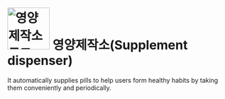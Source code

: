 #  <img width="95" alt="영양제작소 로고" src="https://user-images.githubusercontent.com/57317636/187598978-da055a14-d94e-4413-adee-bd1ef6f9dcb2.png">  영양제작소(Supplement dispenser)

It automatically supplies pills to help users form healthy habits by taking them conveniently and periodically.
